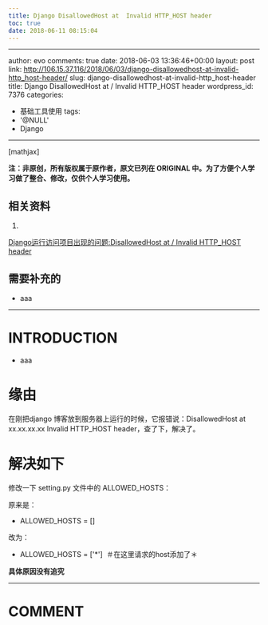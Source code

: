 ```yaml
---
title: Django DisallowedHost at  Invalid HTTP_HOST header
toc: true
date: 2018-06-11 08:15:04
---
```

---
author: evo
comments: true
date: 2018-06-03 13:36:46+00:00
layout: post
link: http://106.15.37.116/2018/06/03/django-disallowedhost-at-invalid-http_host-header/
slug: django-disallowedhost-at-invalid-http_host-header
title: Django DisallowedHost at / Invalid HTTP_HOST header
wordpress_id: 7376
categories:
- 基础工具使用
tags:
- '@NULL'
- Django
---

<!-- more -->

[mathjax]

**注：非原创，所有版权属于原作者，原文已列在 ORIGINAL 中。为了方便个人学习做了整合、修改，仅供个人学习使用。**


## 相关资料





 	
  1. 


[Django运行访问项目出现的问题:DisallowedHost at / Invalid HTTP_HOST header](https://blog.csdn.net/will5451/article/details/53861092)







## 需要补充的





 	
  * aaa





* * *





# INTRODUCTION





 	
  * aaa





# 缘由


在刚把django 博客放到服务器上运行的时候，它报错说：DisallowedHost at xx.xx.xx.xx Invalid HTTP_HOST header，查了下，解决了。


# 解决如下


修改一下 setting.py 文件中的 ALLOWED_HOSTS：

原来是：



 	
  * ALLOWED_HOSTS = []


改为：

 	
  * ALLOWED_HOSTS = ['*']  ＃在这里请求的host添加了＊


**具体原因没有追究**





















* * *





# COMMENT



